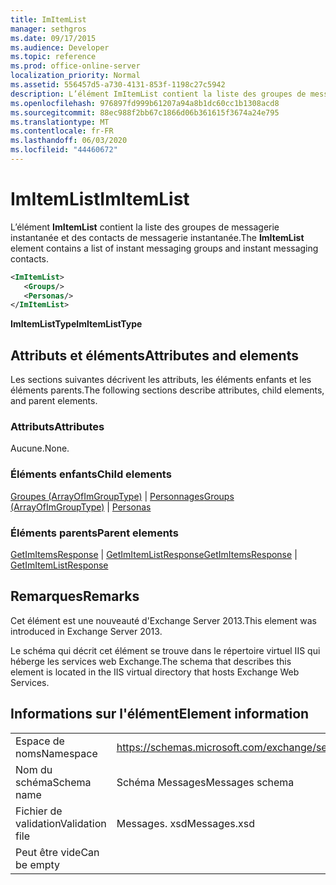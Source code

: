 ```yaml
---
title: ImItemList
manager: sethgros
ms.date: 09/17/2015
ms.audience: Developer
ms.topic: reference
ms.prod: office-online-server
localization_priority: Normal
ms.assetid: 556457d5-a730-4131-853f-1198c27c5942
description: L’élément ImItemList contient la liste des groupes de messagerie instantanée et des contacts de messagerie instantanée.
ms.openlocfilehash: 976897fd999b61207a94a8b1dc60cc1b1308acd8
ms.sourcegitcommit: 88ec988f2bb67c1866d06b361615f3674a24e795
ms.translationtype: MT
ms.contentlocale: fr-FR
ms.lasthandoff: 06/03/2020
ms.locfileid: "44460672"
---
```

# <a name="imitemlist"></a><span data-ttu-id="afe68-103">ImItemList</span><span class="sxs-lookup"><span data-stu-id="afe68-103">ImItemList</span></span>

<span data-ttu-id="afe68-104">L’élément **ImItemList** contient la liste des groupes de messagerie instantanée et des contacts de messagerie instantanée.</span><span class="sxs-lookup"><span data-stu-id="afe68-104">The **ImItemList** element contains a list of instant messaging groups and instant messaging contacts.</span></span> 
  
```XML
<ImItemList>
   <Groups/>
   <Personas/>
</ImItemList>
```

 <span data-ttu-id="afe68-105">**ImItemListType**</span><span class="sxs-lookup"><span data-stu-id="afe68-105">**ImItemListType**</span></span>
## <a name="attributes-and-elements"></a><span data-ttu-id="afe68-106">Attributs et éléments</span><span class="sxs-lookup"><span data-stu-id="afe68-106">Attributes and elements</span></span>

<span data-ttu-id="afe68-107">Les sections suivantes décrivent les attributs, les éléments enfants et les éléments parents.</span><span class="sxs-lookup"><span data-stu-id="afe68-107">The following sections describe attributes, child elements, and parent elements.</span></span>
  
### <a name="attributes"></a><span data-ttu-id="afe68-108">Attributs</span><span class="sxs-lookup"><span data-stu-id="afe68-108">Attributes</span></span>

<span data-ttu-id="afe68-109">Aucune.</span><span class="sxs-lookup"><span data-stu-id="afe68-109">None.</span></span>
  
### <a name="child-elements"></a><span data-ttu-id="afe68-110">Éléments enfants</span><span class="sxs-lookup"><span data-stu-id="afe68-110">Child elements</span></span>

<span data-ttu-id="afe68-111">[Groupes (ArrayOfImGroupType)](groups-arrayofimgrouptype.md)  |  [Personnages](personas-ex15websvcsotherref.md)</span><span class="sxs-lookup"><span data-stu-id="afe68-111">[Groups (ArrayOfImGroupType)](groups-arrayofimgrouptype.md) | [Personas](personas-ex15websvcsotherref.md)</span></span>
  
### <a name="parent-elements"></a><span data-ttu-id="afe68-112">Éléments parents</span><span class="sxs-lookup"><span data-stu-id="afe68-112">Parent elements</span></span>

<span data-ttu-id="afe68-113">[GetImItemsResponse](getimitemsresponse.md)  |  [GetImItemListResponse](getimitemlistresponse.md)</span><span class="sxs-lookup"><span data-stu-id="afe68-113">[GetImItemsResponse](getimitemsresponse.md) | [GetImItemListResponse](getimitemlistresponse.md)</span></span>
  
## <a name="remarks"></a><span data-ttu-id="afe68-114">Remarques</span><span class="sxs-lookup"><span data-stu-id="afe68-114">Remarks</span></span>

<span data-ttu-id="afe68-115">Cet élément est une nouveauté d'Exchange Server 2013.</span><span class="sxs-lookup"><span data-stu-id="afe68-115">This element was introduced in Exchange Server 2013.</span></span>
  
<span data-ttu-id="afe68-116">Le schéma qui décrit cet élément se trouve dans le répertoire virtuel IIS qui héberge les services web Exchange.</span><span class="sxs-lookup"><span data-stu-id="afe68-116">The schema that describes this element is located in the IIS virtual directory that hosts Exchange Web Services.</span></span>
  
## <a name="element-information"></a><span data-ttu-id="afe68-117">Informations sur l'élément</span><span class="sxs-lookup"><span data-stu-id="afe68-117">Element information</span></span>

|||
|:-----|:-----|
|<span data-ttu-id="afe68-118">Espace de noms</span><span class="sxs-lookup"><span data-stu-id="afe68-118">Namespace</span></span>  <br/> |https://schemas.microsoft.com/exchange/services/2006/messages  <br/> |
|<span data-ttu-id="afe68-119">Nom du schéma</span><span class="sxs-lookup"><span data-stu-id="afe68-119">Schema name</span></span>  <br/> |<span data-ttu-id="afe68-120">Schéma Messages</span><span class="sxs-lookup"><span data-stu-id="afe68-120">Messages schema</span></span>  <br/> |
|<span data-ttu-id="afe68-121">Fichier de validation</span><span class="sxs-lookup"><span data-stu-id="afe68-121">Validation file</span></span>  <br/> |<span data-ttu-id="afe68-122">Messages. xsd</span><span class="sxs-lookup"><span data-stu-id="afe68-122">Messages.xsd</span></span>  <br/> |
|<span data-ttu-id="afe68-123">Peut être vide</span><span class="sxs-lookup"><span data-stu-id="afe68-123">Can be empty</span></span>  <br/> ||
   

